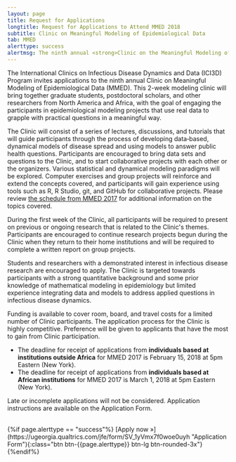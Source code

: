 ```yaml
---
layout: page
title: Request for Applications
longtitle: Request for Applications to Attend MMED 2018
subtitle: Clinic on Meaningful Modeling of Epidemiological Data
tab: MMED
alerttype: success
alertmsg: The ninth annual <strong>Clinic on the Meaningful Modeling of Epidemiological Data (MMED)</strong> will be held May 28 - June 8, 2018 at the African Institute for Mathematical Science in Muizenberg, South Africa.
---
```

The International Clinics on Infectious Disease Dynamics and Data (ICI3D) Program invites applications to the ninth annual Clinic on Meaningful Modeling of Epidemiological Data (MMED). This 2-week modeling clinic will bring together graduate students, postdoctoral scholars, and other researchers from North America and Africa, with the goal of engaging the participants in epidemiological modeling projects that use real data to grapple with practical questions in a meaningful way.

The Clinic will consist of a series of lectures, discussions, and tutorials that will guide participants through the process of developing data‐based, dynamical models of disease spread and using models to answer public health questions. Participants are encouraged to bring data sets and questions to the Clinic, and to start collaborative projects with each other or the organizers. Various statistical and dynamical modeling paradigms will be explored. Computer exercises and group projects will reinforce and extend the concepts covered, and participants will gain experience using tools such as R, R Studio, git, and GitHub for collaborative projects. Please review [the schedule from MMED 2017](http://www.ici3d.org/MMED2017/schedule) for additional information on the topics covered.

During the first week of the Clinic, all participants will be required to present on previous or ongoing research that is related to the Clinic's themes. Participants are encouraged to continue research projects begun during the Clinic when they return to their home institutions and will be required to complete a written report on group projects.

Students and researchers with a demonstrated interest in infectious disease research are encouraged to apply. The Clinic is targeted towards participants with a strong quantitative background and some prior knowledge of mathematical modeling in epidemiology but limited experience integrating data and models to address applied questions in infectious disease dynamics.

Funding is available to cover room, board, and travel costs for a limited number of Clinic participants. The application process for the Clinic is highly competitive. Preference will be given to applicants that have the most to gain from Clinic participation.

- The deadline for receipt of applications from **individuals based at institutions outside Africa** for MMED 2017 is February 15, 2018 at 5pm Eastern (New York).
- The deadline for receipt of applications from **individuals based at African institutions** for MMED 2017 is March 1, 2018 at 5pm Eastern (New York).

Late or incomplete applications will not be considered. Application instructions are available on the Application Form.

<br>
{%if page.alerttype == "success"%}
[Apply now »](https://ugeorgia.qualtrics.com/jfe/form/SV_1yVmx7f0woe0uyh "Application Form"){:class="btn btn-{{page.alerttype}} btn-lg btn-rounded-3x"}
{%endif%}
